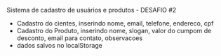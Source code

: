 Sistema de cadastro de usuários e produtos - DESAFIO #2

- Cadastro do cientes, inserindo nome, email, telefone, endereco, cpf
- Cadastro do Produto, inserindo nome, slogan, valor do cumpom de desconto, email para contato, observacoes
- dados salvos no localStorage
